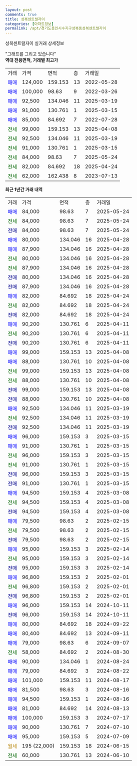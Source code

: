 ```yaml
---
layout: post
comments: true
title: 성복센트럴자이
categories: [아파트정보]
permalink: /apt/경기도용인시수지구성복동성복센트럴자이
---
```


성복센트럴자이 실거래 상세정보

<script type="text/javascript">
  google.charts.load('current', {'packages':['line', 'corechart']});
  google.charts.setOnLoadCallback(drawChart);

  function drawChart() {
    var data = new google.visualization.DataTable();
    data.addColumn('date', '거래일');
    data.addColumn('number', "매매");
    data.addColumn('number', "전세");
    data.addColumn('number', "전매");

    data.addRows([[new Date(Date.parse("2025-05-24")), 84000, null, null], [new Date(Date.parse("2025-05-24")), null, 84000, null], [new Date(Date.parse("2025-05-24")), null, null, 84000], [new Date(Date.parse("2025-04-28")), 80000, null, null], [new Date(Date.parse("2025-04-28")), 87900, null, null], [new Date(Date.parse("2025-04-28")), null, 80000, null], [new Date(Date.parse("2025-04-28")), null, 87900, null], [new Date(Date.parse("2025-04-28")), null, null, 80000], [new Date(Date.parse("2025-04-28")), null, null, 87900], [new Date(Date.parse("2025-04-24")), 82000, null, null], [new Date(Date.parse("2025-04-24")), null, 82000, null], [new Date(Date.parse("2025-04-24")), null, null, 82000], [new Date(Date.parse("2025-04-11")), 90200, null, null], [new Date(Date.parse("2025-04-11")), null, 90200, null], [new Date(Date.parse("2025-04-11")), null, null, 90200], [new Date(Date.parse("2025-04-08")), 99000, null, null], [new Date(Date.parse("2025-04-08")), 88000, null, null], [new Date(Date.parse("2025-04-08")), null, 99000, null], [new Date(Date.parse("2025-04-08")), null, 88000, null], [new Date(Date.parse("2025-04-08")), null, null, 99000], [new Date(Date.parse("2025-04-08")), null, null, 88000], [new Date(Date.parse("2025-03-19")), 92500, null, null], [new Date(Date.parse("2025-03-19")), null, 92500, null], [new Date(Date.parse("2025-03-19")), null, null, 92500], [new Date(Date.parse("2025-03-15")), 96000, null, null], [new Date(Date.parse("2025-03-15")), 91000, null, null], [new Date(Date.parse("2025-03-15")), null, 96000, null], [new Date(Date.parse("2025-03-15")), null, 91000, null], [new Date(Date.parse("2025-03-15")), null, null, 96000], [new Date(Date.parse("2025-03-15")), null, null, 91000], [new Date(Date.parse("2025-03-08")), 94500, null, null], [new Date(Date.parse("2025-03-08")), null, 94500, null], [new Date(Date.parse("2025-03-08")), null, null, 94500], [new Date(Date.parse("2025-02-15")), 79500, null, null], [new Date(Date.parse("2025-02-15")), null, 79500, null], [new Date(Date.parse("2025-02-15")), null, null, 79500], [new Date(Date.parse("2025-02-14")), 95000, null, null], [new Date(Date.parse("2025-02-14")), null, 95000, null], [new Date(Date.parse("2025-02-14")), null, null, 95000], [new Date(Date.parse("2025-02-01")), 96800, null, null], [new Date(Date.parse("2025-02-01")), null, 96800, null], [new Date(Date.parse("2025-02-01")), null, null, 96800], [new Date(Date.parse("2024-10-11")), 96000, null, null], [new Date(Date.parse("2024-10-11")), null, null, 96000], [new Date(Date.parse("2024-09-22")), 80000, null, null], [new Date(Date.parse("2024-09-11")), 80400, null, null], [new Date(Date.parse("2024-09-07")), 79000, null, null], [new Date(Date.parse("2024-08-30")), null, 58000, null], [new Date(Date.parse("2024-08-24")), 90000, null, null], [new Date(Date.parse("2024-08-22")), 79000, null, null], [new Date(Date.parse("2024-08-17")), 101000, null, null], [new Date(Date.parse("2024-08-16")), 81500, null, null], [new Date(Date.parse("2024-08-16")), 94500, null, null], [new Date(Date.parse("2024-08-13")), 81000, null, null], [new Date(Date.parse("2024-07-17")), 100000, null, null], [new Date(Date.parse("2024-07-10")), 90000, null, null], [new Date(Date.parse("2024-07-09")), 95000, null, null], [new Date(Date.parse("2024-06-15")), null, null, null], [new Date(Date.parse("2024-06-10")), null, 60000, null]]);

    var options = {
      hAxis: {
        format: 'yyyy/MM/dd'
      },    
      lineWidth: 0,
      pointsVisible: true,    
      title: '최근 1년간 유형별 실거래가 분포',
      legend: { position: 'bottom' }
    };

    var formatter = new google.visualization.NumberFormat({pattern:'###,###'} );
    formatter.format(data, 1);
    formatter.format(data, 2);
    
    setTimeout(function() {
        var chart = new google.visualization.LineChart(document.getElementById('columnchart_material'));
        chart.draw(data, (options));
        document.getElementById('loading').style.display = 'none';
    }, 200);
  }
</script>


<div id="loading" style="z-index:20; display: block; margin-left: 0px">"그래프를 그리고 있습니다"</div>
<div id="columnchart_material" style="width: 95%; margin-left: 0px; display: block"></div>
<!-- contents start -->
<b>역대 전용면적, 거래별 최고가</b>
<table class="sortable">
    <tr>
      <td>거래</td>
      <td>가격</td>
      <td>면적</td>
      <td>층</td>
      <td>거래일</td>
    </tr>
        <tr>
          <td><a style="color: blue">매매</a></td>
          <td>124,000</td>
          <td>159.153</td>
          <td>13</td>
          <td>2022-05-28</td>
        </tr>            <tr>
          <td><a style="color: blue">매매</a></td>
          <td>100,000</td>
          <td>98.63</td>
          <td>9</td>
          <td>2022-03-26</td>
        </tr>            <tr>
          <td><a style="color: blue">매매</a></td>
          <td>92,500</td>
          <td>134.046</td>
          <td>11</td>
          <td>2025-03-19</td>
        </tr>            <tr>
          <td><a style="color: blue">매매</a></td>
          <td>91,000</td>
          <td>130.761</td>
          <td>1</td>
          <td>2025-03-15</td>
        </tr>            <tr>
          <td><a style="color: blue">매매</a></td>
          <td>85,000</td>
          <td>84.692</td>
          <td>7</td>
          <td>2022-07-28</td>
        </tr>        
        <tr>
              <td><a style="color: darkgreen">전세</a></td>
              <td>99,000</td>
              <td>159.153</td>
              <td>13</td>
              <td>2025-04-08</td>
            </tr>            <tr>
              <td><a style="color: darkgreen">전세</a></td>
              <td>92,500</td>
              <td>134.046</td>
              <td>11</td>
              <td>2025-03-19</td>
            </tr>            <tr>
              <td><a style="color: darkgreen">전세</a></td>
              <td>91,000</td>
              <td>130.761</td>
              <td>1</td>
              <td>2025-03-15</td>
            </tr>            <tr>
              <td><a style="color: darkgreen">전세</a></td>
              <td>84,000</td>
              <td>98.63</td>
              <td>7</td>
              <td>2025-05-24</td>
            </tr>            <tr>
              <td><a style="color: darkgreen">전세</a></td>
              <td>82,000</td>
              <td>84.692</td>
              <td>18</td>
              <td>2025-04-24</td>
            </tr>            <tr>
              <td><a style="color: darkgreen">전세</a></td>
              <td>62,000</td>
              <td>162.438</td>
              <td>8</td>
              <td>2023-07-13</td>
            </tr>        
    
</table>

<b>최근 1년간 거래 내역</b>

<table class="sortable">
    <tr>
      <td>거래</td>
      <td>가격</td>
      <td>면적</td>
      <td>층</td>
      <td>거래일</td>
    </tr>
    <tr>
      <td><a style="color: blue">매매</a></td>
      <td>84,000</td>
      <td>98.63</td>
      <td>7</td>
      <td>2025-05-24</td>
    </tr>          <tr>
      <td><a style="color: darkgreen">전세</a></td>
      <td>84,000</td>
      <td>98.63</td>
      <td>7</td>
      <td>2025-05-24</td>
    </tr>          <tr>
      <td><a style="color: darkblue">전매</a></td>
      <td>84,000</td>
      <td>98.63</td>
      <td>7</td>
      <td>2025-05-24</td>
    </tr>          <tr>
      <td><a style="color: blue">매매</a></td>
      <td>80,000</td>
      <td>134.046</td>
      <td>16</td>
      <td>2025-04-28</td>
    </tr>          <tr>
      <td><a style="color: blue">매매</a></td>
      <td>87,900</td>
      <td>134.046</td>
      <td>16</td>
      <td>2025-04-28</td>
    </tr>          <tr>
      <td><a style="color: darkgreen">전세</a></td>
      <td>80,000</td>
      <td>134.046</td>
      <td>16</td>
      <td>2025-04-28</td>
    </tr>          <tr>
      <td><a style="color: darkgreen">전세</a></td>
      <td>87,900</td>
      <td>134.046</td>
      <td>16</td>
      <td>2025-04-28</td>
    </tr>          <tr>
      <td><a style="color: darkblue">전매</a></td>
      <td>80,000</td>
      <td>134.046</td>
      <td>16</td>
      <td>2025-04-28</td>
    </tr>          <tr>
      <td><a style="color: darkblue">전매</a></td>
      <td>87,900</td>
      <td>134.046</td>
      <td>16</td>
      <td>2025-04-28</td>
    </tr>          <tr>
      <td><a style="color: blue">매매</a></td>
      <td>82,000</td>
      <td>84.692</td>
      <td>18</td>
      <td>2025-04-24</td>
    </tr>          <tr>
      <td><a style="color: darkgreen">전세</a></td>
      <td>82,000</td>
      <td>84.692</td>
      <td>18</td>
      <td>2025-04-24</td>
    </tr>          <tr>
      <td><a style="color: darkblue">전매</a></td>
      <td>82,000</td>
      <td>84.692</td>
      <td>18</td>
      <td>2025-04-24</td>
    </tr>          <tr>
      <td><a style="color: blue">매매</a></td>
      <td>90,200</td>
      <td>130.761</td>
      <td>6</td>
      <td>2025-04-11</td>
    </tr>          <tr>
      <td><a style="color: darkgreen">전세</a></td>
      <td>90,200</td>
      <td>130.761</td>
      <td>6</td>
      <td>2025-04-11</td>
    </tr>          <tr>
      <td><a style="color: darkblue">전매</a></td>
      <td>90,200</td>
      <td>130.761</td>
      <td>6</td>
      <td>2025-04-11</td>
    </tr>          <tr>
      <td><a style="color: blue">매매</a></td>
      <td>99,000</td>
      <td>159.153</td>
      <td>13</td>
      <td>2025-04-08</td>
    </tr>          <tr>
      <td><a style="color: blue">매매</a></td>
      <td>88,000</td>
      <td>130.761</td>
      <td>10</td>
      <td>2025-04-08</td>
    </tr>          <tr>
      <td><a style="color: darkgreen">전세</a></td>
      <td>99,000</td>
      <td>159.153</td>
      <td>13</td>
      <td>2025-04-08</td>
    </tr>          <tr>
      <td><a style="color: darkgreen">전세</a></td>
      <td>88,000</td>
      <td>130.761</td>
      <td>10</td>
      <td>2025-04-08</td>
    </tr>          <tr>
      <td><a style="color: darkblue">전매</a></td>
      <td>99,000</td>
      <td>159.153</td>
      <td>13</td>
      <td>2025-04-08</td>
    </tr>          <tr>
      <td><a style="color: darkblue">전매</a></td>
      <td>88,000</td>
      <td>130.761</td>
      <td>10</td>
      <td>2025-04-08</td>
    </tr>          <tr>
      <td><a style="color: blue">매매</a></td>
      <td>92,500</td>
      <td>134.046</td>
      <td>11</td>
      <td>2025-03-19</td>
    </tr>          <tr>
      <td><a style="color: darkgreen">전세</a></td>
      <td>92,500</td>
      <td>134.046</td>
      <td>11</td>
      <td>2025-03-19</td>
    </tr>          <tr>
      <td><a style="color: darkblue">전매</a></td>
      <td>92,500</td>
      <td>134.046</td>
      <td>11</td>
      <td>2025-03-19</td>
    </tr>          <tr>
      <td><a style="color: blue">매매</a></td>
      <td>96,000</td>
      <td>159.153</td>
      <td>3</td>
      <td>2025-03-15</td>
    </tr>          <tr>
      <td><a style="color: blue">매매</a></td>
      <td>91,000</td>
      <td>130.761</td>
      <td>1</td>
      <td>2025-03-15</td>
    </tr>          <tr>
      <td><a style="color: darkgreen">전세</a></td>
      <td>96,000</td>
      <td>159.153</td>
      <td>3</td>
      <td>2025-03-15</td>
    </tr>          <tr>
      <td><a style="color: darkgreen">전세</a></td>
      <td>91,000</td>
      <td>130.761</td>
      <td>1</td>
      <td>2025-03-15</td>
    </tr>          <tr>
      <td><a style="color: darkblue">전매</a></td>
      <td>96,000</td>
      <td>159.153</td>
      <td>3</td>
      <td>2025-03-15</td>
    </tr>          <tr>
      <td><a style="color: darkblue">전매</a></td>
      <td>91,000</td>
      <td>130.761</td>
      <td>1</td>
      <td>2025-03-15</td>
    </tr>          <tr>
      <td><a style="color: blue">매매</a></td>
      <td>94,500</td>
      <td>159.153</td>
      <td>4</td>
      <td>2025-03-08</td>
    </tr>          <tr>
      <td><a style="color: darkgreen">전세</a></td>
      <td>94,500</td>
      <td>159.153</td>
      <td>4</td>
      <td>2025-03-08</td>
    </tr>          <tr>
      <td><a style="color: darkblue">전매</a></td>
      <td>94,500</td>
      <td>159.153</td>
      <td>4</td>
      <td>2025-03-08</td>
    </tr>          <tr>
      <td><a style="color: blue">매매</a></td>
      <td>79,500</td>
      <td>98.63</td>
      <td>2</td>
      <td>2025-02-15</td>
    </tr>          <tr>
      <td><a style="color: darkgreen">전세</a></td>
      <td>79,500</td>
      <td>98.63</td>
      <td>2</td>
      <td>2025-02-15</td>
    </tr>          <tr>
      <td><a style="color: darkblue">전매</a></td>
      <td>79,500</td>
      <td>98.63</td>
      <td>2</td>
      <td>2025-02-15</td>
    </tr>          <tr>
      <td><a style="color: blue">매매</a></td>
      <td>95,000</td>
      <td>159.153</td>
      <td>3</td>
      <td>2025-02-14</td>
    </tr>          <tr>
      <td><a style="color: darkgreen">전세</a></td>
      <td>95,000</td>
      <td>159.153</td>
      <td>3</td>
      <td>2025-02-14</td>
    </tr>          <tr>
      <td><a style="color: darkblue">전매</a></td>
      <td>95,000</td>
      <td>159.153</td>
      <td>3</td>
      <td>2025-02-14</td>
    </tr>          <tr>
      <td><a style="color: blue">매매</a></td>
      <td>96,800</td>
      <td>159.153</td>
      <td>2</td>
      <td>2025-02-01</td>
    </tr>          <tr>
      <td><a style="color: darkgreen">전세</a></td>
      <td>96,800</td>
      <td>159.153</td>
      <td>2</td>
      <td>2025-02-01</td>
    </tr>          <tr>
      <td><a style="color: darkblue">전매</a></td>
      <td>96,800</td>
      <td>159.153</td>
      <td>2</td>
      <td>2025-02-01</td>
    </tr>          <tr>
      <td><a style="color: blue">매매</a></td>
      <td>96,000</td>
      <td>159.153</td>
      <td>14</td>
      <td>2024-10-11</td>
    </tr>          <tr>
      <td><a style="color: darkblue">전매</a></td>
      <td>96,000</td>
      <td>159.153</td>
      <td>14</td>
      <td>2024-10-11</td>
    </tr>          <tr>
      <td><a style="color: blue">매매</a></td>
      <td>80,000</td>
      <td>84.692</td>
      <td>18</td>
      <td>2024-09-22</td>
    </tr>          <tr>
      <td><a style="color: blue">매매</a></td>
      <td>80,400</td>
      <td>84.692</td>
      <td>13</td>
      <td>2024-09-11</td>
    </tr>          <tr>
      <td><a style="color: blue">매매</a></td>
      <td>79,000</td>
      <td>98.63</td>
      <td>6</td>
      <td>2024-09-07</td>
    </tr>          <tr>
      <td><a style="color: darkgreen">전세</a></td>
      <td>58,000</td>
      <td>84.692</td>
      <td>2</td>
      <td>2024-08-30</td>
    </tr>          <tr>
      <td><a style="color: blue">매매</a></td>
      <td>90,000</td>
      <td>134.046</td>
      <td>1</td>
      <td>2024-08-24</td>
    </tr>          <tr>
      <td><a style="color: blue">매매</a></td>
      <td>79,000</td>
      <td>84.692</td>
      <td>3</td>
      <td>2024-08-22</td>
    </tr>          <tr>
      <td><a style="color: blue">매매</a></td>
      <td>101,000</td>
      <td>159.153</td>
      <td>11</td>
      <td>2024-08-17</td>
    </tr>          <tr>
      <td><a style="color: blue">매매</a></td>
      <td>81,500</td>
      <td>98.63</td>
      <td>3</td>
      <td>2024-08-16</td>
    </tr>          <tr>
      <td><a style="color: blue">매매</a></td>
      <td>94,500</td>
      <td>159.153</td>
      <td>1</td>
      <td>2024-08-16</td>
    </tr>          <tr>
      <td><a style="color: blue">매매</a></td>
      <td>81,000</td>
      <td>84.692</td>
      <td>14</td>
      <td>2024-08-13</td>
    </tr>          <tr>
      <td><a style="color: blue">매매</a></td>
      <td>100,000</td>
      <td>159.153</td>
      <td>3</td>
      <td>2024-07-17</td>
    </tr>          <tr>
      <td><a style="color: blue">매매</a></td>
      <td>90,000</td>
      <td>130.761</td>
      <td>7</td>
      <td>2024-07-10</td>
    </tr>          <tr>
      <td><a style="color: blue">매매</a></td>
      <td>95,000</td>
      <td>159.153</td>
      <td>5</td>
      <td>2024-07-09</td>
    </tr>          <tr>
      <td><a style="color: darkgoldenrod">월세</a></td>
      <td>195 (22,000)</td>
      <td>159.153</td>
      <td>18</td>
      <td>2024-06-15</td>
    </tr>          <tr>
      <td><a style="color: darkgreen">전세</a></td>
      <td>60,000</td>
      <td>130.761</td>
      <td>13</td>
      <td>2024-06-10</td>
    </tr>      </table>
<!-- contents end -->    

